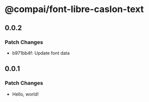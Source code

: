 # @compai/font-libre-caslon-text

## 0.0.2

### Patch Changes

- b971bb4f: Update font data

## 0.0.1

### Patch Changes

- Hello, world!
